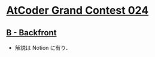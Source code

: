 # [AtCoder Grand Contest 024](https://atcoder.jp/contests/agc024)

## [B - Backfront](https://atcoder.jp/contests/agc024/tasks/agc024_b)
- 解説は Notion に有り．
